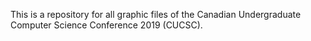 This is a repository for all graphic files of the Canadian Undergraduate Computer Science Conference 2019 (CUCSC).
